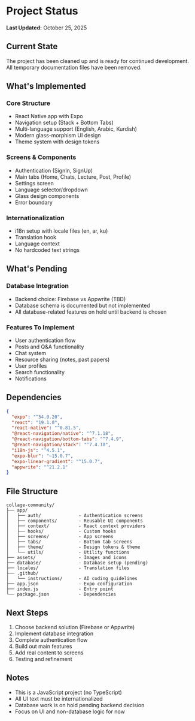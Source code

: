 # Project Status

**Last Updated:** October 25, 2025

## Current State

The project has been cleaned up and is ready for continued development. All temporary documentation files have been removed.

## What's Implemented

### Core Structure

- React Native app with Expo
- Navigation setup (Stack + Bottom Tabs)
- Multi-language support (English, Arabic, Kurdish)
- Modern glass-morphism UI design
- Theme system with design tokens

### Screens & Components

- Authentication (SignIn, SignUp)
- Main tabs (Home, Chats, Lecture, Post, Profile)
- Settings screen
- Language selector/dropdown
- Glass design components
- Error boundary

### Internationalization

- i18n setup with locale files (en, ar, ku)
- Translation hook
- Language context
- No hardcoded text strings

## What's Pending

### Database Integration

- Backend choice: Firebase vs Appwrite (TBD)
- Database schema is documented but not implemented
- All database-related features on hold until backend is chosen

### Features To Implement

- User authentication flow
- Posts and Q&A functionality
- Chat system
- Resource sharing (notes, past papers)
- User profiles
- Search functionality
- Notifications

## Dependencies

```json
{
  "expo": "^54.0.20",
  "react": "19.1.0",
  "react-native": "^0.81.5",
  "@react-navigation/native": "^7.1.18",
  "@react-navigation/bottom-tabs": "^7.4.9",
  "@react-navigation/stack": "^7.4.10",
  "i18n-js": "^4.5.1",
  "expo-blur": "~15.0.7",
  "expo-linear-gradient": "^15.0.7",
  "appwrite": "^21.2.1"
}
```

## File Structure

```
collage-community/
├── app/
│   ├── auth/              - Authentication screens
│   ├── components/        - Reusable UI components
│   ├── context/           - React context providers
│   ├── hooks/             - Custom hooks
│   ├── screens/           - App screens
│   ├── tabs/              - Bottom tab screens
│   ├── theme/             - Design tokens & theme
│   └── utils/             - Utility functions
├── assets/                - Images and icons
├── database/              - Database setup (pending)
├── locales/               - Translation files
├── .github/
│   └── instructions/      - AI coding guidelines
├── app.json               - Expo configuration
├── index.js               - Entry point
└── package.json           - Dependencies
```

## Next Steps

1. Choose backend solution (Firebase or Appwrite)
2. Implement database integration
3. Complete authentication flow
4. Build out main features
5. Add real content to screens
6. Testing and refinement

## Notes

- This is a JavaScript project (no TypeScript)
- All UI text must be internationalized
- Database work is on hold pending backend decision
- Focus on UI and non-database logic for now
